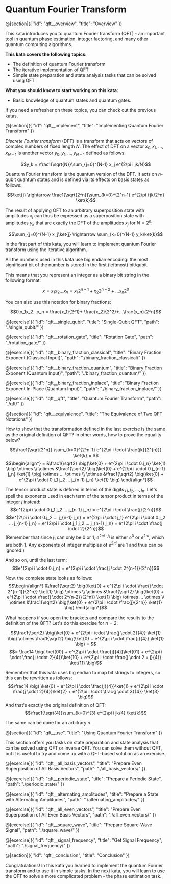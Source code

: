 # Quantum Fourier Transform

@[section]({
    "id": "qft__overview",
    "title": "Overview"
})

This kata introduces you to quantum Fourier transform (QFT) - an important tool in quantum phase estimation, integer factoring, and many other quantum computing algorithms.

**This kata covers the following topics:**

- The definition of quantum Fourier transform
- The iterative implementation of QFT
- Simple state preparation and state analysis tasks that can be solved using QFT

**What you should know to start working on this kata:**

- Basic knowledge of quantum states and quantum gates.

If you need a refresher on these topics, you can check out the previous katas.


@[section]({
    "id": "qft__implement",
    "title": "Implementing Quantum Fourier Transform"
})

*Discrete Fourier transform* (DFT) is a transform that acts on vectors of complex numbers of fixed length $N$. The effect of DFT on a vector $x_0, x_1, ..., x_{N-1}$ is another vector $y_0, y_1, ..., y_{N-1}$ defined as follows:

$$y_k = \frac1{\sqrt{N}}\sum_{j=0}^{N-1} x_j e^{2\pi i jk/N}$$

Quantum Fourier transform is the quantum version of the DFT. It acts on $n$-qubit quantum states and is defined via its effects on basis states as follows:

$$\ket{j} \rightarrow \frac1{\sqrt{2^n}}\sum_{k=0}^{2^n-1}  e^{2\pi i jk/2^n} \ket{k}$$

The result of applying QFT to an arbitrary superposition state with amplitudes $x_j$ can thus be expressed as a superposition state with amplitudes $y_k$ that are exactly the DFT of the amplitudes $x_j$ for $N = 2^n$:

$$\sum_{j=0}^{N-1} x_j\ket{j} \rightarrow \sum_{k=0}^{N-1} y_k\ket{k}$$

In the first part of this kata, you will learn to implement quantum Fourier transform using the iterative algorithm.

All the numbers used in this kata use big endian encoding: the most significant bit of the number is stored in the first (leftmost) bit/qubit.
 
This means that you represent an integer as a binary bit string in the following format:

$$x = x_1x_2...x_n = x_1 2^{n-1} + x_2 2^{n-2}+...x_n 2^{0}$$
 
You can also use this notation for binary fractions: 
 
$$0.x_1x_2...x_n = \frac{x_1}{2^1}+ \frac{x_2}{2^2}+...\frac{x_n}{2^n}$$
 
@[exercise]({
    "id": "qft__single_qubit",
    "title": "Single-Qubit QFT",
    "path": "./single_qubit/"
})

@[exercise]({
    "id": "qft__rotation_gate",
    "title": "Rotation Gate",
    "path": "./rotation_gate/"
})

@[exercise]({
    "id": "qft__binary_fraction_classical",
    "title": "Binary Fraction Exponent (Classical Input)",
    "path": "./binary_fraction_classical/"
})

@[exercise]({
    "id": "qft__binary_fraction_quantum",
    "title": "Binary Fraction Exponent (Quantum Input)",
    "path": "./binary_fraction_quantum/"
})

@[exercise]({
    "id": "qft__binary_fraction_inplace",
    "title": "Binary Fraction Exponent In-Place (Quantum Input)",
    "path": "./binary_fraction_inplace/"
})

@[exercise]({
    "id": "qft__qft",
    "title": "Quantum Fourier Transform",
    "path": "./qft/"
})


@[section]({
    "id": "qft__equivalence",
    "title": "The Equivalence of Two QFT Notations"
})

How to show that the transformation defined in the last exercise is the same as the original definition of QFT?
In other words, how to prove the equality below?

$$\frac1{\sqrt{2^n}} \sum_{k=0}^{2^n-1} e^{2\pi i \cdot \frac{jk}{2^{n}}} \ket{k} = $$
$$\begin{align*}
= &\frac1{\sqrt2} \big(\ket{0} + e^{2\pi i \cdot 0.j_n} \ket{1} \big) \otimes \\
\otimes &\frac1{\sqrt2} \big(\ket{0} + e^{2\pi i \cdot 0.j_{n-1} j_n} \ket{1} \big) \otimes ... \otimes \\
\otimes &\frac1{\sqrt2} \big(\ket{0} + e^{2\pi i \cdot 0.j_1 j_2 ... j_{n-1} j_n} \ket{1} \big)
\end{align*}$$
 
The tensor product state is defined in terms of the digits $j_1, j_2, ..., j_n$. Let's spell the exponents used in each term of the tensor product in terms of the integer $j$ instead:
$$e^{2\pi i \cdot 0.j_1 j_2 ... j_{n-1} j_n} = e^{2\pi i \cdot \frac{j}{2^n}}$$
$$e^{2\pi i \cdot 0.j_2 ... j_{n-1} j_n} = e^{2\pi i \cdot j_1} e^{2\pi i \cdot 0.j_2 ... j_{n-1} j_n} = e^{2\pi i \cdot j_1.j_2 ... j_{n-1} j_n} = e^{2\pi i \cdot \frac{j \cdot 2}{2^n}}$$
(Remember that since $j_1$ can only be $0$ or $1$, $e^{2\pi i \cdot j_1}$ is either $e^0$ or $e^{2\pi i}$, which are both $1$. Any exponents of integer multiples of $e^{2\pi i}$ are $1$ and thus can be ignored.)

And so on, until the last term:
$$e^{2\pi i \cdot 0.j_n} = e^{2\pi i \cdot \frac{j \cdot 2^{n-1}}{2^n}}$$

Now, the complete state looks as follows:
$$\begin{align*}
&\frac1{\sqrt2} \big(\ket{0} + e^{2\pi i \cdot \frac{j \cdot 2^{n-1}}{2^n}} \ket{1} \big) \otimes \\
\otimes &\frac1{\sqrt2} \big(\ket{0} + e^{2\pi i \cdot \frac{j \cdot 2^{n-2}}{2^n}} \ket{1} \big) \otimes ... \otimes \\
\otimes &\frac1{\sqrt2} \big(\ket{0} + e^{2\pi i \cdot \frac{j}{2^n}} \ket{1} \big)
\end{align*}$$

What happens if you open the brackets and compare the results to the definition of the QFT?
Let's do this exercise for $n = 2$.

$$\frac1{\sqrt2} \big(\ket{0} + e^{2\pi i \cdot \frac{j \cdot 2}{4}} \ket{1} \big) \otimes \frac1{\sqrt2} \big(\ket{0} + e^{2\pi i \cdot \frac{j}{4}} \ket{1} \big) = $$
$$= \frac14 \big( \ket{00} + e^{2\pi i \cdot \frac{j}{4}}\ket{01} + e^{2\pi i \cdot \frac{j \cdot 2}{4}}\ket{10} + e^{2\pi i \cdot \frac{j \cdot 2 + j}{4}} \ket{11} \big)$$

Remember that this kata uses big endian to map bit strings to integers, so this can be rewritten as follows:
$$\frac14 \big( \ket{0} + e^{2\pi i \cdot \frac{j}{4}}\ket{1} + e^{2\pi i \cdot \frac{j \cdot 2}{4}}\ket{2} + e^{2\pi i \cdot \frac{j \cdot 3}{4}} \ket{3} \big)$$
And that's exactly the original definition of QFT:
$$\frac1{\sqrt{4}}\sum_{k=0}^{3}  e^{2\pi i jk/4} \ket{k}$$

The same can be done for an arbitrary $n$.


@[section]({
    "id": "qft__use",
    "title": "Using Quantum Fourier Transform"
})

This section offers you tasks on state preparation and state analysis that can be solved using QFT or inverse QFT. 
You can solve them without QFT, but it is useful to try and come up with a QFT-based solution as an exercise.

@[exercise]({
    "id": "qft__all_basis_vectors",
    "title": "Prepare Even Superposition of All Basis Vectors",
    "path": "./all_basis_vectors/"
})

@[exercise]({
    "id": "qft__periodic_state",
    "title": "Prepare a Periodic State",
    "path": "./periodic_state/"
})

@[exercise]({
    "id": "qft__alternating_amplitudes",
    "title": "Prepare a State with Alternating Amplitudes",
    "path": "./alternating_amplitudes/"
})

@[exercise]({
    "id": "qft__all_even_vectors",
    "title": "Prepare Even Superposition of All Even Basis Vectors",
    "path": "./all_even_vectors/"
})

@[exercise]({
    "id": "qft__square_wave",
    "title": "Prepare Square-Wave Signal",
    "path": "./square_wave/"
})

@[exercise]({
    "id": "qft__signal_frequency",
    "title": "Get Signal Frequency",
    "path": "./signal_frequency/"
})


@[section]({
    "id": "qft__conclusion",
    "title": "Conclusion"
})

Congratulations! In this kata you learned to implement the quantum Fourier transform and to use it in simple tasks. In the next kata, you will learn to use the QFT to solve a more complicated problem - the phase estimation task.
